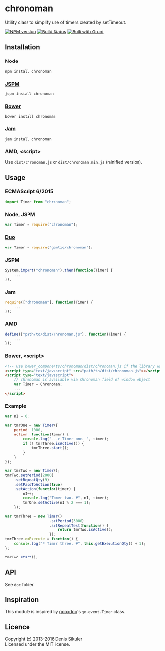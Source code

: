 # chronoman

Utility class to simplify use of timers created by setTimeout.

[![NPM version](https://badge.fury.io/js/chronoman.png)](http://badge.fury.io/js/chronoman)
[![Build Status](https://secure.travis-ci.org/gamtiq/chronoman.png?branch=master)](http://travis-ci.org/gamtiq/chronoman)
[![Built with Grunt](https://cdn.gruntjs.com/builtwith.png)](http://gruntjs.com/)

## Installation

### Node

    npm install chronoman

### [JSPM](http://jspm.io)

    jspm install chronoman

### [Bower](http://bower.io)

    bower install chronoman

### [Jam](http://jamjs.org)

    jam install chronoman

### AMD, &lt;script&gt;

Use `dist/chronoman.js` or `dist/chronoman.min.js` (minified version).

## Usage

### ECMAScript 6/2015

```js
import Timer from "chronoman";
```

### Node, JSPM

```js
var Timer = require("chronoman");
```

### [Duo](http://duojs.org)

```js
var Timer = require("gamtiq/chronoman");
```

### JSPM

```js
System.import("chronoman").then(function(Timer) {
    ...
});
```

### Jam

```js
require(["chronoman"], function(Timer) {
    ...
});
```

### AMD

```js
define(["path/to/dist/chronoman.js"], function(Timer) {
    ...
});
```

### Bower, &lt;script&gt;

```html
<!-- Use bower_components/chronoman/dist/chronoman.js if the library was installed by Bower -->
<script type="text/javascript" src="path/to/dist/chronoman.js"></script>
<script type="text/javascript">
    // сhronoman is available via Chronoman field of window object
    var Timer = Chronoman;
    ...
</script>
```

### Example

```js
var nI = 0;

var tmrOne = new Timer({
    period: 1000,
    action: function(timer) {
        console.log("---> Timer one. ", timer);
        if (! tmrThree.isActive()) {
            tmrThree.start();
        }
    }
});

var tmrTwo = new Timer();
tmrTwo.setPeriod(2000)
    .setRepeatQty(9)
    .setPassToAction(true)
    .setAction(function(timer) {
        nI++;
        console.log("Timer two. #", nI, timer);
        tmrOne.setActive(nI % 2 === 1);
    });

var tmrThree = new Timer()
                    .setPeriod(3000)
                    .setRepeatTest(function() {
                        return tmrTwo.isActive();
                    });
tmrThree.onExecute = function() {
    console.log("* Timer three. #", this.getExecutionQty() + 1);
};

tmrTwo.start();
```

## API

See `doc` folder.

## Inspiration

This module is inspired by [qooxdoo](http://qooxdoo.org)'s `qx.event.Timer` class.

## Licence

Copyright (c) 2013-2016 Denis Sikuler  
Licensed under the MIT license.
